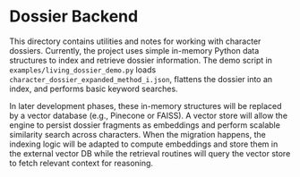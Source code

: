 # Dossier Backend

This directory contains utilities and notes for working with character dossiers.
Currently, the project uses simple in-memory Python data structures to index and
retrieve dossier information. The demo script in `examples/living_dossier_demo.py`
loads `character_dossier_expanded_method_i.json`, flattens the dossier into an
index, and performs basic keyword searches.

In later development phases, these in-memory structures will be replaced by a
vector database (e.g., Pinecone or FAISS). A vector store will allow the engine
to persist dossier fragments as embeddings and perform scalable similarity
search across characters. When the migration happens, the indexing logic will be
adapted to compute embeddings and store them in the external vector DB while the
retrieval routines will query the vector store to fetch relevant context for
reasoning.

